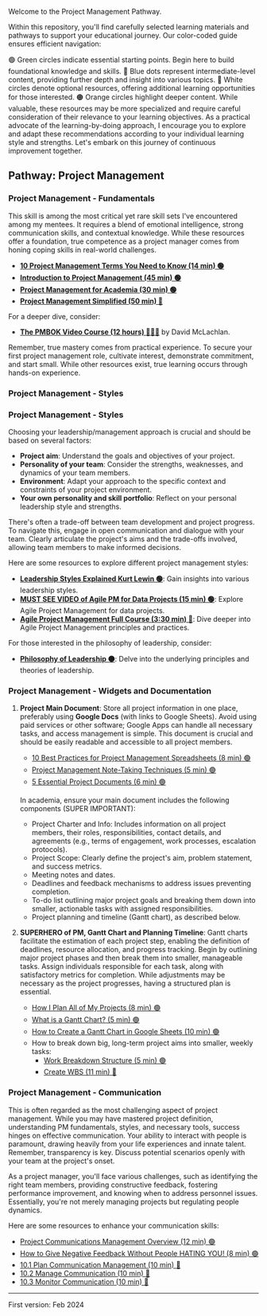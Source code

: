 Welcome to the Project Management Pathway.

Within this repository, you'll find carefully selected learning materials and pathways to support your educational journey. Our color-coded guide ensures efficient navigation:

🟢 Green circles indicate essential starting points. Begin here to build foundational knowledge and skills.
🔵 Blue dots represent intermediate-level content, providing further depth and insight into various topics.
🔘 White circles denote optional resources, offering additional learning opportunities for those interested.
🟠 Orange circles highlight deeper content. While valuable, these resources may be more specialized and require careful consideration of their relevance to your learning objectives.
As a practical advocate of the learning-by-doing approach, I encourage you to explore and adapt these recommendations according to your individual learning style and strengths. Let's embark on this journey of continuous improvement together.


## Pathway: Project Management

### Project Management - Fundamentals

This skill is among the most critical yet rare skill sets I've encountered among my mentees. It requires a blend of emotional intelligence, strong communication skills, and contextual knowledge. While these resources offer a foundation, true competence as a project manager comes from honing coping skills in real-world challenges.

- **[10 Project Management Terms You Need to Know (14 min) 🟢](https://www.youtube.com/watch?v=aTEK0BmsH-g)**
- **[Introduction to Project Management (45 min) 🟢](https://www.youtube.com/watch?v=f0kUfDLXqPE)**
- **[Project Management for Academia (30 min) 🟢](https://www.youtube.com/watch?v=sRuRNM5bE6Y)**
- **[Project Management Simplified (50 min) 🔵](https://www.youtube.com/watch?v=ZKOL-rZ79gs)**

For a deeper dive, consider:

- **[The PMBOK Video Course (12 hours) 🔵🔵🔵](https://www.youtube.com/playlist?list=PLEWFSKHjyrwz_UKPl-jeSan5NU7RH3KRD)** by David McLachlan.

Remember, true mastery comes from practical experience. To secure your first project management role, cultivate interest, demonstrate commitment, and start small. While other resources exist, true learning occurs through hands-on experience.

### Project Management - Styles

### Project Management - Styles

Choosing your leadership/management approach is crucial and should be based on several factors:

- **Project aim**: Understand the goals and objectives of your project.
- **Personality of your team**: Consider the strengths, weaknesses, and dynamics of your team members.
- **Environment**: Adapt your approach to the specific context and constraints of your project environment.
- **Your own personality and skill portfolio**: Reflect on your personal leadership style and strengths.

There's often a trade-off between team development and project progress. To navigate this, engage in open communication and dialogue with your team. Clearly articulate the project's aims and the trade-offs involved, allowing team members to make informed decisions.

Here are some resources to explore different project management styles:

- **[Leadership Styles Explained Kurt Lewin 🟢](https://www.youtube.com/watch?v=RmqsV1293Rk)**: Gain insights into various leadership styles.
- **[MUST SEE VIDEO of Agile PM for Data Projects (15 min) 🟢](https://www.youtube.com/watch?v=ERWZhMZuJfs&pp=ygUdcHJvamVjdCBtYW5hZ21lbnQgIGluIHNjaWVuY2U%3D)**: Explore Agile Project Management for data projects.
- **[Agile Project Management Full Course (3:30 min) 🔵](https://www.youtube.com/watch?v=tlB-WAR0j-U)**: Dive deeper into Agile Project Management principles and practices.

For those interested in the philosophy of leadership, consider:

- **[Philosophy of Leadership 🟠](https://www.youtube.com/watch?v=-S7j2ZpwExc)**: Delve into the underlying principles and theories of leadership.

### Project Management - Widgets and Documentation

1. **Project Main Document**: Store all project information in one place, preferably using **Google Docs** (with links to Google Sheets). Avoid using paid services or other software; Google Apps can handle all necessary tasks, and access management is simple. This document is crucial and should be easily readable and accessible to all project members.
   - [10 Best Practices for Project Management Spreadsheets (8 min) 🟢](https://www.youtube.com/watch?v=fTIupIVKbEM&t=305s)
   - [Project Management Note-Taking Techniques (5 min) 🟢](https://www.youtube.com/watch?v=w6uciYsaJv0)
   - [5 Essential Project Documents (6 min) 🟢](https://www.youtube.com/watch?v=XTTN-rT_aAA)

   In academia, ensure your main document includes the following components (SUPER IMPORTANT):
     - Project Charter and Info: Includes information on all project members, their roles, responsibilities, contact details, and agreements (e.g., terms of engagement, work processes, escalation protocols).
     - Project Scope: Clearly define the project's aim, problem statement, and success metrics.
     - Meeting notes and dates.
     - Deadlines and feedback mechanisms to address issues preventing completion.
     - To-do list outlining major project goals and breaking them down into smaller, actionable tasks with assigned responsibilities.
     - Project planning and timeline (Gantt chart), as described below.

2. **SUPERHERO of PM, Gantt Chart and Planning Timeline**: Gantt charts facilitate the estimation of each project step, enabling the definition of deadlines, resource allocation, and progress tracking. Begin by outlining major project phases and then break them into smaller, manageable tasks. Assign individuals responsible for each task, along with satisfactory metrics for completion. While adjustments may be necessary as the project progresses, having a structured plan is essential.
   - [How I Plan All of My Projects (8 min) 🟢](https://www.youtube.com/watch?v=WVbFYgsV5kw)
   - [What is a Gantt Chart? (5 min) 🟢](https://www.youtube.com/watch?v=4DSV-_2pqmI&list=RDQMx6_hl3rY5KA&index=8)
   - [How to Create a Gantt Chart in Google Sheets (10 min) 🟢](https://www.youtube.com/watch?v=8eKk0M2zGIk)
   - How to break down big, long-term project aims into smaller, weekly tasks:
     - [Work Breakdown Structure (5 min) 🟢](https://www.youtube.com/watch?v=BVcd9uy9kuQ&list=RDQMx6_hl3rY5KA&index=2)
     - [Create WBS (11 min) 🔵](https://www.youtube.com/watch?v=WwNdq2PNelQ)


### Project Management - Communication
  
  This is often regarded as the most challenging aspect of project management. While you may have mastered project definition, understanding PM fundamentals, styles, and necessary tools, success hinges on effective communication. Your ability to interact with people is paramount, drawing heavily from your life experiences and innate talent. Remember, transparency is key. Discuss potential scenarios openly with your team at the project's onset.

  As a project manager, you'll face various challenges, such as identifying the right team members, providing constructive feedback, fostering performance improvement, and knowing when to address personnel issues. Essentially, you're not merely managing projects but regulating people dynamics.

  Here are some resources to enhance your communication skills:
    
  - [Project Communications Management Overview (12 min) 🟢](https://www.youtube.com/watch?v=S2lLKYV4e6M&list=PLEWFSKHjyrwz_UKPl-jeSan5NU7RH3KRD&index=50&pp=iAQB)
  - [How to Give Negative Feedback Without People HATING YOU! (8 min) 🟢](https://www.youtube.com/watch?v=t44Xutg9Qjs)
  - [10.1 Plan Communication Management (10 min) 🔵](https://www.youtube.com/watch?v=WymBkqZNhWE&list=PLEWFSKHjyrwz_UKPl-jeSan5NU7RH3KRD&index=52)
  - [10.2 Manage Communication (10 min) 🔵](https://www.youtube.com/watch?v=JIvxuiLVz-k&list=PLEWFSKHjyrwz_UKPl-jeSan5NU7RH3KRD&index=53)
  - [10.3 Monitor Communication (10 min) 🔵](https://www.youtube.com/watch?v=J3vxJlRDY6w&list=PLEWFSKHjyrwz_UKPl-jeSan5NU7RH3KRD&index=54)


---
First version: Feb 2024  
